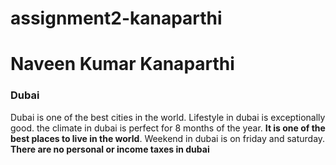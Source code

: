 # assignment2-kanaparthi

# Naveen Kumar Kanaparthi

### Dubai

Dubai is one of the best cities in the world. Lifestyle in dubai is exceptionally good. the climate in dubai is perfect for 8 months of the year. **It is one of the best places to live in the world**. Weekend in dubai is on friday and saturday. **There are no personal or income taxes in dubai**


